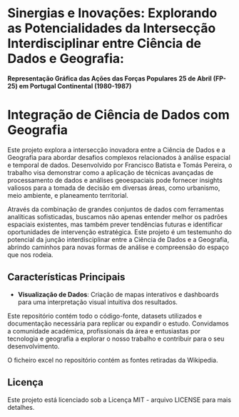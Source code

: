 

# Sinergias e Inovações: Explorando as Potencialidades da Intersecção Interdisciplinar entre Ciência de Dados e Geografia: 
**Representação Gráfica das Ações das Forças Populares 25 de Abril (FP-25) em Portugal Continental (1980-1987)**

# Integração de Ciência de Dados com Geografia

Este projeto explora a intersecção inovadora entre a Ciência de Dados e a Geografia para abordar desafios complexos relacionados à análise espacial e temporal de dados. Desenvolvido por Francisco Batista e Tomás Pereira, o trabalho visa demonstrar como a aplicação de técnicas avançadas de processamento de dados e análises geoespaciais pode fornecer insights valiosos para a tomada de decisão em diversas áreas, como urbanismo, meio ambiente, e planeamento territorial.

Através da combinação de grandes conjuntos de dados com ferramentas analíticas sofisticadas, buscamos não apenas entender melhor os padrões espaciais existentes, mas também prever tendências futuras e identificar oportunidades de intervenção estratégica. Este projeto é um testemunho do potencial da junção interdisciplinar entre a Ciência de Dados e a Geografia, abrindo caminhos para novas formas de análise e compreensão do espaço que nos rodeia.

## Características Principais
- **Visualização de Dados**: Criação de mapas interativos e dashboards para uma interpretação visual intuitiva dos resultados.

Este repositório contém todo o código-fonte, datasets utilizados e documentação necessária para replicar ou expandir o estudo. Convidamos a comunidade académica, profissionais da área e entusiastas por tecnologia e geografia a explorar o nosso trabalho e contribuir para o seu desenvolvimento.

O ficheiro excel no repositório contém as fontes retiradas da Wikipedia.

## Licença
Este projeto está licenciado sob a Licença MIT - arquivo LICENSE para mais detalhes.
